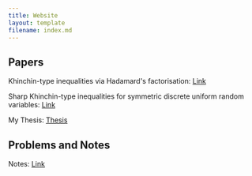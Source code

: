 ```yaml
---
title: Website
layout: template
filename: index.md
---
```


## Papers

Khinchin-type inequalities via Hadamard's factorisation: <a href="https://arxiv.org/abs/2102.09500">Link</a>

Sharp Khinchin-type inequalities for symmetric discrete uniform random variables: <a href="https://arxiv.org/abs/1912.13345">Link</a>

My Thesis: <a href="https://github.com/Dahoas/Notes/blob/master/TkoczResearch/mastersThesis/Draft%203/thesis_draft_3.pdf">Thesis</a>

## Problems and Notes

Notes: <a href="https://github.com/Dahoas/Notes">Link</a>

